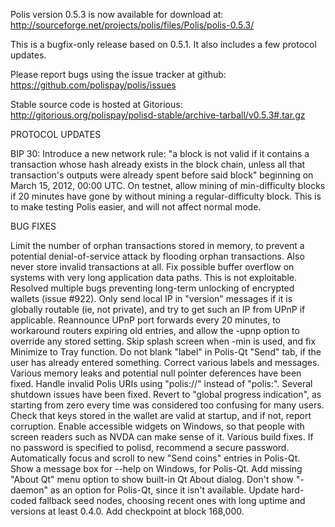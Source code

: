 Polis version 0.5.3 is now available for download at:
http://sourceforge.net/projects/polis/files/Polis/polis-0.5.3/

This is a bugfix-only release based on 0.5.1.
It also includes a few protocol updates.

Please report bugs using the issue tracker at github:
https://github.com/polispay/polis/issues

Stable source code is hosted at Gitorious:
http://gitorious.org/polispay/polisd-stable/archive-tarball/v0.5.3#.tar.gz

PROTOCOL UPDATES

BIP 30: Introduce a new network rule: "a block is not valid if it contains a transaction whose hash already exists in the block chain, unless all that transaction's outputs were already spent before said block" beginning on March 15, 2012, 00:00 UTC.
On testnet, allow mining of min-difficulty blocks if 20 minutes have gone by without mining a regular-difficulty block. This is to make testing Polis easier, and will not affect normal mode.

BUG FIXES

Limit the number of orphan transactions stored in memory, to prevent a potential denial-of-service attack by flooding orphan transactions. Also never store invalid transactions at all.
Fix possible buffer overflow on systems with very long application data paths. This is not exploitable.
Resolved multiple bugs preventing long-term unlocking of encrypted wallets
(issue #922).
Only send local IP in "version" messages if it is globally routable (ie, not private), and try to get such an IP from UPnP if applicable.
Reannounce UPnP port forwards every 20 minutes, to workaround routers expiring old entries, and allow the -upnp option to override any stored setting.
Skip splash screen when -min is used, and fix Minimize to Tray function.
Do not blank "label" in Polis-Qt "Send" tab, if the user has already entered something.
Correct various labels and messages.
Various memory leaks and potential null pointer deferences have been fixed.
Handle invalid Polis URIs using "polis://" instead of "polis:".
Several shutdown issues have been fixed.
Revert to "global progress indication", as starting from zero every time was considered too confusing for many users.
Check that keys stored in the wallet are valid at startup, and if not, report corruption.
Enable accessible widgets on Windows, so that people with screen readers such as NVDA can make sense of it.
Various build fixes.
If no password is specified to polisd, recommend a secure password.
Automatically focus and scroll to new "Send coins" entries in Polis-Qt.
Show a message box for --help on Windows, for Polis-Qt.
Add missing "About Qt" menu option to show built-in Qt About dialog.
Don't show "-daemon" as an option for Polis-Qt, since it isn't available.
Update hard-coded fallback seed nodes, choosing recent ones with long uptime and versions at least 0.4.0.
Add checkpoint at block 168,000.
